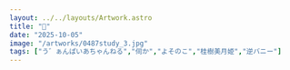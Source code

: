 ```yaml
---
layout: ../../layouts/Artwork.astro
title: "🐇"
date: "2025-10-05"
image: "/artworks/0487study_3.jpg"
tags: ["う゛ぁんぱいあちゃんねる","伺か","よそのこ","桂樹美月姫","逆バニー"]
---
```


